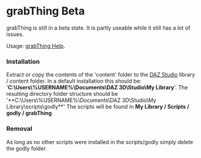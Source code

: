 # grabThing Beta
grabThing is still in a beta state. It is partly useable while it still has a lot of issues.

Usage: [grabThing Help](http://htmlpreview.github.io/?https://github.com/godly/daz3d-scripts/raw/master/content/documentation/godly/grabThing.html).

### Installation
Extract or copy the contents of the 'content' folder to the [DAZ Studio](https://www.daz3d.com/) library / content folder.
In a default installation this should be: '**C:\Users\\%USERNAME\%\Documents\DAZ 3D\Studio\My Library**'.
The resulting directory folder structure should be '**C:\Users\\%USERNAME\%\Documents\DAZ 3D\Studio\My Library\scripts\godly\**'
The scripts will be found in **My Library / Scripts / godly / grabThing**

### Removal
As long as no other scripts were installed in the scripts/godly simply delete the godly folder.